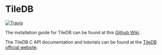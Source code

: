 # TileDB

[![Travis](https://travis-ci.org/npapa/TileDB.svg?branch=master)](https://travis-ci.org/npapa/TileDB)

The installation guide for TileDB can be found at this [Github
Wiki](https://github.com/TileDB-Inc/TileDB/wiki).

The TileDB C API documentation and tutorials can be
found at the [TileDB official website](http://www.tiledb.org).
